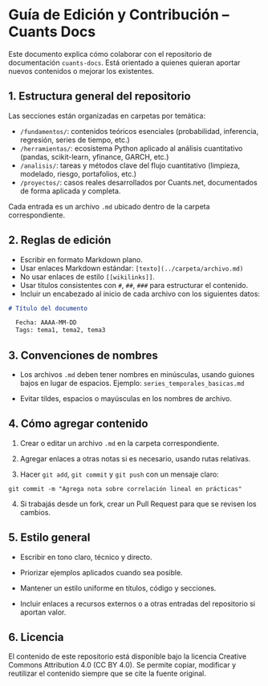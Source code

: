 # Guía de Edición y Contribución – Cuants Docs

Este documento explica cómo colaborar con el repositorio de documentación `cuants-docs`. Está orientado a quienes quieran aportar nuevos contenidos o mejorar los existentes.

## 1. Estructura general del repositorio

Las secciones están organizadas en carpetas por temática:

- `/fundamentos/`: contenidos teóricos esenciales (probabilidad, inferencia, regresión, series de tiempo, etc.)
- `/herramientas/`: ecosistema Python aplicado al análisis cuantitativo (pandas, scikit-learn, yfinance, GARCH, etc.)
- `/analisis/`: tareas y métodos clave del flujo cuantitativo (limpieza, modelado, riesgo, portafolios, etc.)
- `/proyectos/`: casos reales desarrollados por Cuants.net, documentados de forma aplicada y completa.


Cada entrada es un archivo `.md` ubicado dentro de la carpeta correspondiente.

## 2. Reglas de edición

- Escribir en formato Markdown plano.
- Usar enlaces Markdown estándar: `[texto](../carpeta/archivo.md)`
- No usar enlaces de estilo `[[wikilinks]]`.
- Usar títulos consistentes con `#`, `##`, `###` para estructurar el contenido.
- Incluir un encabezado al inicio de cada archivo con los siguientes datos:

```markdown
# Título del documento

  Fecha: AAAA-MM-DD  
  Tags: tema1, tema2, tema3
```

## 3. Convenciones de nombres

* Los archivos `.md` deben tener nombres en minúsculas, usando guiones bajos en lugar de espacios.
  Ejemplo: `series_temporales_basicas.md`

* Evitar tildes, espacios o mayúsculas en los nombres de archivo.

## 4. Cómo agregar contenido

1. Crear o editar un archivo `.md` en la carpeta correspondiente.

2. Agregar enlaces a otras notas si es necesario, usando rutas relativas.

3. Hacer `git add`, `git commit` y `git push` con un mensaje claro:

```
git commit -m "Agrega nota sobre correlación lineal en prácticas"

```

4. Si trabajás desde un fork, crear un Pull Request para que se revisen los cambios.

## 5. Estilo general

* Escribir en tono claro, técnico y directo.

* Priorizar ejemplos aplicados cuando sea posible.

* Mantener un estilo uniforme en títulos, código y secciones.

* Incluir enlaces a recursos externos o a otras entradas del repositorio si aportan valor.

## 6. Licencia

El contenido de este repositorio está disponible bajo la licencia Creative Commons Attribution 4.0 (CC BY 4.0).
Se permite copiar, modificar y reutilizar el contenido siempre que se cite la fuente original.
